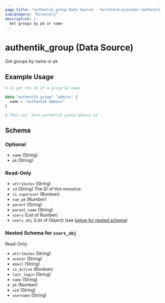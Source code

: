 ```yaml
---
page_title: "authentik_group Data Source - terraform-provider-authentik"
subcategory: "Directory"
description: |-
  Get groups by pk or name
---
```


# authentik_group (Data Source)

Get groups by name or pk

## Example Usage

```terraform
# To get the ID of a group by name

data "authentik_group" "admins" {
  name = "authentik Admins"
}

# Then use `data.authentik_group.admins.id`
```

<!-- schema generated by tfplugindocs -->
## Schema

### Optional

- `name` (String)
- `pk` (String)

### Read-Only

- `attributes` (String)
- `id` (String) The ID of this resource.
- `is_superuser` (Boolean)
- `num_pk` (Number)
- `parent` (String)
- `parent_name` (String)
- `users` (List of Number)
- `users_obj` (List of Object) (see [below for nested schema](#nestedatt--users_obj))

<a id="nestedatt--users_obj"></a>
### Nested Schema for `users_obj`

Read-Only:

- `attributes` (String)
- `avatar` (String)
- `email` (String)
- `is_active` (Boolean)
- `last_login` (String)
- `name` (String)
- `pk` (Number)
- `uid` (String)
- `username` (String)
